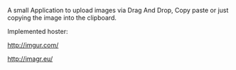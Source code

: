 A small Application to upload images via Drag And Drop, Copy paste or just copying the image into the clipboard.

Implemented hoster:

http://imgur.com/

http://imagr.eu/